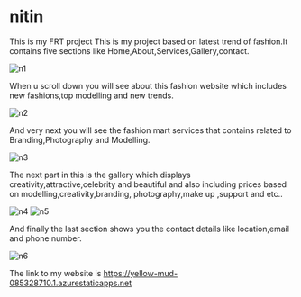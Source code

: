 # nitin
This is my FRT project
This is my project based on latest trend of fashion.It contains five sections like Home,About,Services,Gallery,contact.

![n1](https://user-images.githubusercontent.com/114422816/192328440-35c8ca21-811d-49e0-84a9-42f0fe0a2f18.jpg)

When u scroll down you will see about this fashion website which includes new fashions,top modelling and new trends. 


![n2](https://user-images.githubusercontent.com/114422816/192330688-f615126d-afc9-44a2-809c-278d950b2e06.jpg)

And very next you will see the fashion mart services that contains related to Branding,Photography and Modelling.

![n3](https://user-images.githubusercontent.com/114422816/192331317-41ef9395-4ecb-4e33-be04-07af79504d0d.jpg)

The next part in this is the gallery which displays creativity,attractive,celebrity and beautiful and also including prices based on modelling,creativity,branding,
photography,make up ,support and etc..

![n4](https://user-images.githubusercontent.com/114422816/192334678-575ffbf7-2aca-4f03-8d1e-08f10f468167.jpg)
![n5](https://user-images.githubusercontent.com/114422816/192334728-bfaa8e85-0c69-47b9-b162-9178d06787fc.jpg)

And finally the last section shows you the contact details like location,email and phone number.

![n6](https://user-images.githubusercontent.com/114422816/192335179-d0a68495-3b47-4f65-8719-4bed21305c37.jpg)

The link to my website is  https://yellow-mud-085328710.1.azurestaticapps.net
